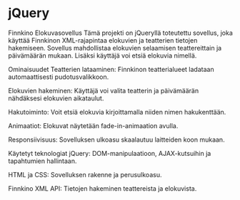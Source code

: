 # jQuery
Finnkino Elokuvasovellus
Tämä projekti on jQueryllä toteutettu sovellus, joka käyttää Finnkinon XML-rajapintaa elokuvien ja teatterien tietojen hakemiseen. Sovellus mahdollistaa elokuvien selaamisen teattereittain ja päivämäärän mukaan. Lisäksi käyttäjä voi etsiä elokuvia nimellä.

Ominaisuudet
Teatterien lataaminen: Finnkinon teatterialueet ladataan automaattisesti pudotusvalikkoon.

Elokuvien hakeminen: Käyttäjä voi valita teatterin ja päivämäärän nähdäksesi elokuvien aikataulut.

Hakutoiminto: Voit etsiä elokuvia kirjoittamalla niiden nimen hakukenttään.

Animaatiot: Elokuvat näytetään fade-in-animaation avulla.

Responsiivisuus: Sovelluksen ulkoasu skaalautuu laitteiden koon mukaan.

Käytetyt teknologiat
jQuery: DOM-manipulaatioon, AJAX-kutsuihin ja tapahtumien hallintaan.

HTML ja CSS: Sovelluksen rakenne ja perusulkoasu.

Finnkino XML API: Tietojen hakeminen teattereista ja elokuvista.

